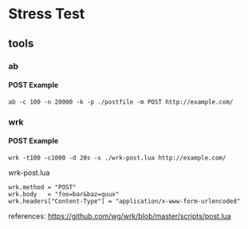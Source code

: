 <!-- TITLE: Stress Test -->
<!-- SUBTITLE: A quick summary of Stress Test -->

# Stress Test


## tools

### ab

#### POST Example

```
ab -c 100 -n 20000 -k -p ./postfile -m POST http://example.com/
```

### wrk

#### POST Example

```
wrk -t100 -c1000 -d 20s -s ./wrk-post.lua http://example.com/
```

wrk-post.lua

```
wrk.method = "POST"
wrk.body   = "foo=bar&baz=quux"
wrk.headers["Content-Type"] = "application/x-www-form-urlencoded"
```

references: https://github.com/wg/wrk/blob/master/scripts/post.lua

